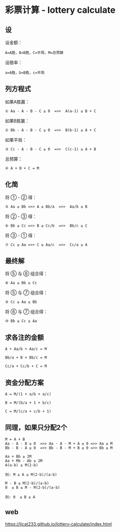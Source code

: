 # 彩票计算 - lottery calculate

## 设
设金额：
```
A=A胜，B=B胜，C=平局，M=总预算 
```
设赔率：
```
a=A胜，b=B胜，c=平局  
```

## 列方程式
如果A胜赢：
```
① Aa - A - B - C ≥ 0  =>>  A(a-1) ≥ B + C
```
如果B胜赢：
```
② Bb - A - B - C ≥ 0  =>>  B(b-1) ≥ A + C
```
如果平局：
```
③ Cc - A - B - C ≥ 0  =>>  C(c-1) ≥ A + B
```
总预算：
```
④ A + B + C = M
```

## 化简
将 ① - ② 得： 
```
⑤ Aa ≥ Bb =>> A ≥ Bb/a  =>>  Aa/b ≥ B
```
将 ② - ③ 得： 
```
⑥ Bb ≥ Cc =>> B ≥ Cc/b  =>>  Bb/c ≥ C
```
将 ③ - ① 得： 
```
⑦ Cc ≥ Aa =>> C ≥ Aa/c  =>>  Cc/a ≥ A
```

## 最终解
将 ⑤ 与 ⑥ 组合得：
```
⑧ Aa ≥ Bb ≥ Cc
```
将 ⑤ 与 ⑦ 组合得： 
```
⑨ Cc ≥ Aa ≥ Bb
```
将 ⑥ 与 ⑦ 组合得： 
```
⑩ Bb ≥ Cc ≥ Aa
```

## 求各注的金额
```
A + Aa/b + Aa/c = M

Bb/a + B + Bb/c = M 

Cc/a + Cc/b + C = M 
```

## 资金分配方案
```
A = M/(1 + a/b + a/c)

B = M/(b/a + 1 + b/c)

C = M/(c/a + c/b + 1)
```

## 同理，如果只分配2个
```
M = A + B
Aa - A - B ≥ 0  =>> Aa - A - M + A ≥ 0 =>> Aa ≥ M
Bb - B - A ≥ 0  =>> Bb - B - M + B ≥ 0 =>> Bb ≥ M

Aa + Bb ≥ 2M  
Aa + Mb - Ab ≥ 2M  
A(a-b) ≥ M(2-b)  

则: M ≥ A ≥ M(2-b)/(a-b)

M - B ≥ M(2-b)/(a-b) 
0  ≤ B ≤ M - M(2-b)/(a-b)   

则: 0  ≤ B ≤ A  
```

## web
<https://licat233.github.io/lottery-calculate/index.html>
